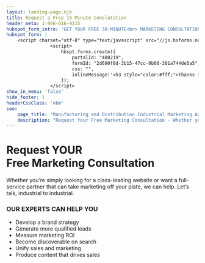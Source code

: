 ```yaml
---
layout: landing-page.njk
title: Request a Free 15 Minute Conslutation
header_meta: 1-866-616-9115
hubspot_form_intro: 'GET YOUR FREE 30-MINUTE<br> MARKETING CONSULTATION'
hubspot_form: |
    <script charset="utf-8" type="text/javascript" src="//js.hsforms.net/forms/v2.js"></script>
                <script>
                    hbspt.forms.create({
                        portalId: "480219",
                        formId: "2d690f0d-3b15-47cc-9b00-301a744de5a5",
                        css: "",
                        inlineMessage:'<h3 style="color:#fff;">Thanks for reaching out!</h3> Someone will respond as soon as possible, usually within an hour on business days. Or call us immediately at  1 (888) 616-9115.'
                    });
                </script>
show_in_menu: 'false'
hide_footer: 1
headerCssClass: 'nbm'
seo:
    page_title: 'Manufacturing and Distribution Industrial Marketing Agency'
    description: "Request Your Free Marketing Consultation - Whether you’re simply looking for a class-leading website or want a full-service partner that can take marketing off your plate, we can help."
---
```

<h1 class="free-consult-title">Request YOUR<br><span class="accent">Free Marketing Consultation</span></h1>
Whether you’re simply looking for a class-leading website or want a full-service partner that can take marketing off your plate, we can help. Let’s talk, industrial to industrial.

### OUR EXPERTS CAN HELP YOU

- Develop a brand strategy
- Generate more qualified leads
- Measure marketing ROI
- Become discoverable on search
- Unify sales and marketing
- Produce content that drives sales

